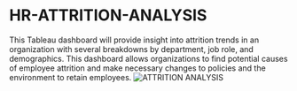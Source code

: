 # HR-ATTRITION-ANALYSIS
This Tableau dashboard will provide insight into attrition trends in an organization with several breakdowns by department, job role, and demographics. This dashboard allows organizations to find potential causes of employee attrition and make necessary changes to policies and the environment to retain employees.
![ATTRITION ANALYSIS](https://github.com/Sruthyuday/HR-ATTRITION-ANALYSIS/assets/142775795/a87a3d3e-06a9-4c71-b722-34c0abc7b984)
